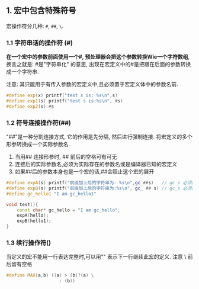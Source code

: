 ## 1. 宏中包含特殊符号
宏操作符分几种: `#`, `##`, `\`.
### 1.1 字符串话的操作符 (#)
**在一个宏中的参数前面使用一个#, 预处理器会把这个参数转换Wie一个字符数组**, 换言之就是: #是"字符串化"
的意思, 出现在宏定义中的#是把跟在后面的参数转换成一个字符串.

注意: 其只能用于有传入参数的宏定义中,且必须置于宏定义体中的参数名前.
```c++
#define exp(x) printf("test s is: %s\n",s)
#define exp1(s) printf("test s is:%s\n", #s)
#define exp2(s) #s

```

### 1.2  符号连接操作符(##)
"##"是一种分割连接方式, 它的作用是先分隔, 然后进行强制连接. 将宏定义的多个形参转换成一个实际参数名.
1) 当用## 连接形参时, ## 前后的空格可有可无
2) 连接后的实际参数名,必须为实际存在的参数名或是编译器已知的宏定义
3) 如果##后的参数本身也是一个宏的话,##会阻止这个宏的展开
```c++
#define expA(s) printf("前缀加上后的字符串为: %s\n",gc_##s)   // gc_s 必须存在
#define expB(s) printf("前缀加上后的字符串为:%s\n", gc_ ## s) // gc_s 必须存在
#define gc_hello1 "I am gc_hello1"

void test(){
    const char* gc_hello = "I am gc_hello";
    expA(hello);
    expB(hello1);
}
```

### 1.3 续行操作符(\)
当定义的宏不能用一行表达完整时,可以用"\" 表示下一行继续此宏的定义.
注意 \ 前后留有空格
```c++
#define MAX(a,b) ((a) > (b)?(a) \
                    : (b))

```
